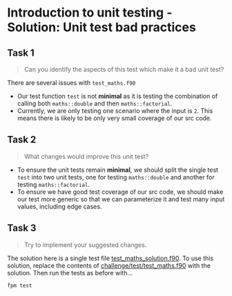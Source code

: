 # Introduction to unit testing - Solution: Unit test bad practices

## Task 1

> Can you identify the aspects of this test which make it a bad unit test?

There are several issues with `test_maths.f90`

- Our test function `test` is not **minimal** as it is testing the combination of calling both `maths::double` and then
  `maths::factorial`.
- Currently, we are only testing one scenario where the input is `2`. This means there is likely to be only very small coverage of
  our src code.

## Task 2

> What changes would improve this unit test?

- To ensure the unit tests remain **minimal**, we should split the single test `test` into two unit tests, one for testing
  `maths::double` and another for testing `maths::factorial`.
- To ensure we have good test coverage of our src code, we should make our test more generic so that we can parameterize it and
  test many input values, including edge cases.

## Task 3

> Try to implement your suggested changes.

The solution here is a single test file [test_maths_solution.f90](./test_maths_solution.f90). To use this solution, replace the
contents of [challenge/test/test_maths.f90](../challenge/test/test_maths.f90) with the solution. Then run the tests as before
with...

```sh
fpm test
```
